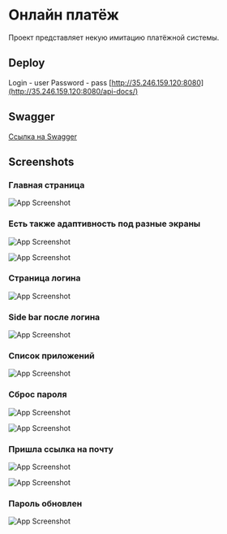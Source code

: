 
# Онлайн платёж

Проект представляет некую имитацию платёжной системы.

## Deploy
Login - user
Password - pass
[http://35.246.159.120:8080](http://35.246.159.120:8080/api-docs/)

## Swagger

[Ссылка на Swagger](http://35.246.159.120:8080/api-docs/swagger-ui/index.html)


## Screenshots

### Главная страница
![App Screenshot](https://github.com/kanaevbaytik/ezpay-spring/blob/main/images/img.png?raw=true?raw=true)

### Есть также адаптивность под разные экраны
![App Screenshot](https://github.com/kanaevbaytik/ezpay-spring/blob/main/images/img_4.png?raw=true)

![App Screenshot](https://github.com/kanaevbaytik/ezpay-spring/blob/main/images/img_5.png?raw=true)

### Страница логина
![App Screenshot](https://github.com/kanaevbaytik/ezpay-spring/blob/main/images/img_1.png?raw=true)

### Side bar после логина
![App Screenshot](https://github.com/kanaevbaytik/ezpay-spring/blob/main/images/img_2.png?raw=true)

### Список приложений
![App Screenshot](https://github.com/kanaevbaytik/ezpay-spring/blob/main/images/img_3.png?raw=true)

### Сброс пароля
![App Screenshot](https://github.com/kanaevbaytik/ezpay-spring/blob/main/images/img_6.png?raw=true)

![App Screenshot](https://github.com/kanaevbaytik/ezpay-spring/blob/main/images/img_7.png?raw=true)

### Пришла ссылка на почту
![App Screenshot](https://github.com/kanaevbaytik/ezpay-spring/blob/main/images/img_8.png?raw=true)

![App Screenshot](https://github.com/kanaevbaytik/ezpay-spring/blob/main/images/img_9.png?raw=true)

### Пароль обновлен
![App Screenshot](https://github.com/kanaevbaytik/ezpay-spring/blob/main/images/img_10.png?raw=true)